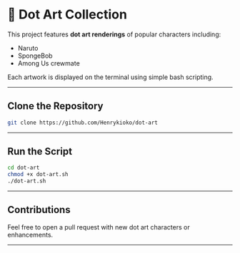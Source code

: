 # 🎨 Dot Art Collection

This project features **dot art renderings** of popular characters including:

*  Naruto
*  SpongeBob
*  Among Us crewmate

Each artwork is displayed on the terminal using simple bash scripting.

---

##  Clone the Repository

```bash
git clone https://github.com/Henrykioko/dot-art
```

---

##  Run the Script

```bash
cd dot-art
chmod +x dot-art.sh
./dot-art.sh
```

---

##  Contributions

Feel free to open a pull request with new dot art characters or enhancements.

---

